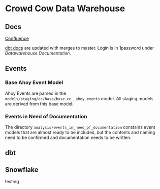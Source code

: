 # Crowd Cow Data Warehouse

## Docs

[Confluence](https://crowdcow.atlassian.net/wiki/spaces/ED/pages/170623021/Data+Engineering)

[dbt docs](https://dbt-docs-160632217553a66d.onporter.run) are updated with merges to master. Login is in 1password under *Datawarehouse Documentation*.

## Events

### Base Ahoy Event Model

Ahoy Events are parsed in the `models/staging/cc/base/base_cc__ahoy_events` model. All staging models are derived from this base model.

### Events in Need of Documentation

The directory `analysis/events_in_need_of_documentation` constains event models that are almost ready to be included, but the contents and naming need to be confirmed and documentation needs to be written.

## dbt

## Snowflake

testing
